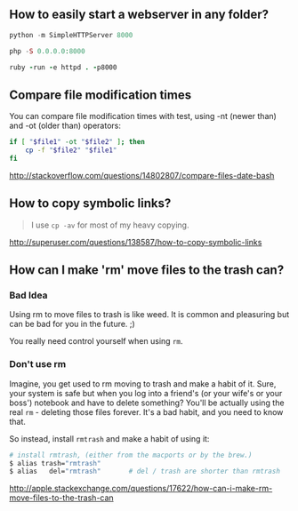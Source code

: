 ## How to easily start a webserver in any folder?

```python
python -m SimpleHTTPServer 8000
```

```php
php -S 0.0.0.0:8000
```

```ruby
ruby -run -e httpd . -p8000
```


## Compare file modification times

You can compare file modification times with test, using -nt (newer than) and -ot (older than) operators:

```bash
if [ "$file1" -ot "$file2" ]; then
    cp -f "$file2" "$file1"
fi
```
http://stackoverflow.com/questions/14802807/compare-files-date-bash

## How to copy symbolic links?

> I use `cp -av` for most of my heavy copying.

http://superuser.com/questions/138587/how-to-copy-symbolic-links

## How can I make 'rm' move files to the trash can?

### Bad Idea

Using rm to move files to trash is like weed. It is common and pleasuring but can be bad for you in the future. ;)

You really need control yourself when using `rm`.

### Don't use rm

Imagine, you get used to rm moving to trash and make a habit of it. Sure, your system is safe but when you log into a friend's (or your wife's or your boss') notebook and have to delete something? You'll be actually using the real `rm` - deleting those files forever. It's a bad habit, and you need to know that.

So instead, install `rmtrash` and make a habit of using it:

```bash
# install rmtrash, (either from the macports or by the brew.)
$ alias trash="rmtrash"
$ alias   del="rmtrash"       # del / trash are shorter than rmtrash
```

http://apple.stackexchange.com/questions/17622/how-can-i-make-rm-move-files-to-the-trash-can
